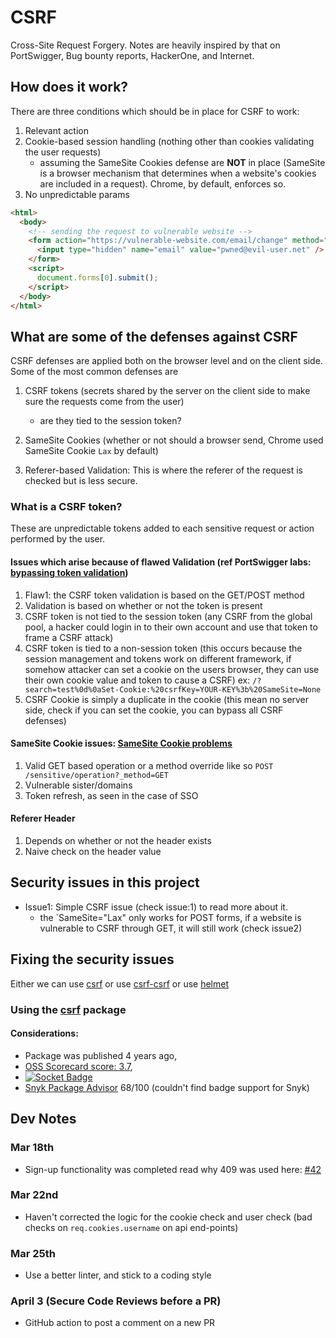 # CSRF

Cross-Site Request Forgery.
Notes are heavily inspired by that on PortSwigger, Bug bounty reports, HackerOne, and Internet.

## How does it work?

There are three conditions which should be in place for CSRF to work:

1. Relevant action
2. Cookie-based session handling (nothing other than cookies validating the user requests)
   - assuming the SameSite Cookies defense are **NOT** in place (SameSite is a browser mechanism that determines when a website's cookies are included in a request). Chrome, by default, enforces so.
3. No unpredictable params

```html
<html>
  <body>
    <!-- sending the request to vulnerable website -->
    <form action="https://vulnerable-website.com/email/change" method="POST">
      <input type="hidden" name="email" value="pwned@evil-user.net" />
    </form>
    <script>
      document.forms[0].submit();
    </script>
  </body>
</html>
```

## What are some of the defenses against CSRF

CSRF defenses are applied both on the browser level and on the client side. Some of the most common defenses are

1. CSRF tokens (secrets shared by the server on the client side to make sure the requests come from the user)

   - are they tied to the session token?

2. SameSite Cookies (whether or not should a browser send, Chrome used SameSite Cookie `Lax` by default)

3. Referer-based Validation: This is where the referer of the request is checked but is less secure.

### What is a CSRF token?

These are unpredictable tokens added to each sensitive request or action performed by the user.

#### Issues which arise because of flawed Validation (ref PortSwigger labs: [bypassing token validation](https://portswigger.net/web-security/csrf/bypassing-token-validation))

1. Flaw1: the CSRF token validation is based on the GET/POST method
2. Validation is based on whether or not the token is present
3. CSRF token is not tied to the session token (any CSRF from the global pool, a hacker could login in to their own account and use
   that token to frame a CSRF attack)
4. CSRF token is tied to a non-session token (this occurs because the session management and tokens work on different framework, if somehow attacker can set a cookie on the users browser, they can use their own cookie value and token to cause a CSRF) ex: `/?search=test%0d%0aSet-Cookie:%20csrfKey=YOUR-KEY%3b%20SameSite=None`
5. CSRF Cookie is simply a duplicate in the cookie (this mean no server side, check if you can set the cookie, you can bypass all CSRF defenses)

#### SameSite Cookie issues: [SameSite Cookie problems](https://portswigger.net/web-security/csrf/bypassing-samesite-restrictions)

1. Valid GET based operation or a method override like so `POST /sensitive/operation?_method=GET`
2. Vulnerable sister/domains
3. Token refresh, as seen in the case of SSO

#### Referer Header

1. Depends on whether or not the header exists
2. Naive check on the header value

## Security issues in this project

- Issue1: Simple CSRF issue (check issue:1) to read more about it.
  - the `SameSite="Lax" only works for POST forms, if a website is vulnerable to CSRF through GET, it will still work (check issue2)

## Fixing the security issues

Either we can use [csrf](https://www.npmjs.com/package/csrf?activeTab=versions) or use [csrf-csrf](https://www.npmjs.com/package/csrf-csrf) or use [helmet](https://www.npmjs.com/package/helmet)

### Using the [csrf](https://www.npmjs.com/package/csrf?activeTab=versions) package

#### Considerations:

- Package was published 4 years ago,
- [OSS Scorecard score: 3.7](https://github.com/ossf/scorecard),
- [![Socket Badge](https://socket.dev/api/badge/npm/package/csrf)](https://socket.dev/npm/package/csrf)
- [Snyk Package Advisor](https://snyk.io/advisor/npm-package/csrf) 68/100 (couldn't find badge support for Snyk)

## Dev Notes

### Mar 18th

- Sign-up functionality was completed read why 409 was used here: [#42](https://github.com/realArcherL/csrf/blob/main/src/routes/user.js#L44)

### Mar 22nd

- Haven't corrected the logic for the cookie check and user check (bad checks on `req.cookies.username` on api end-points)

### Mar 25th

- Use a better linter, and stick to a coding style

### April 3 (Secure Code Reviews before a PR)

- GitHub action to post a comment on a new PR
